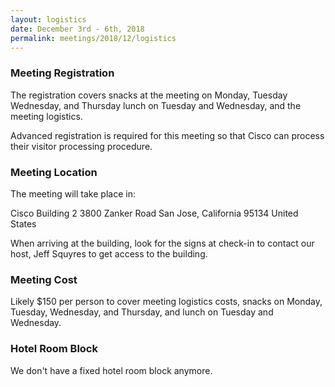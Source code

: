 ```yaml
---
layout: logistics
date: December 3rd - 6th, 2018
permalink: meetings/2018/12/logistics
---
```


### Meeting Registration

The registration covers snacks at the meeting on Monday, Tuesday Wednesday, and Thursday lunch on
Tuesday and Wednesday, and the meeting logistics.

Advanced registration is required for this meeting so that Cisco can process their visitor
processing procedure.

### Meeting Location

The meeting will take place in:

Cisco Building 2
3800 Zanker Road
San Jose, California 95134
United States

When arriving at the building, look for the signs at check-in to contact our host, Jeff Squyres to
get access to the building.

### Meeting Cost

Likely $150 per person to cover meeting logistics costs, snacks on Monday, Tuesday, Wednesday, and
Thursday, and lunch on Tuesday and Wednesday.  

### Hotel Room Block

We don't have a fixed hotel room block anymore.
